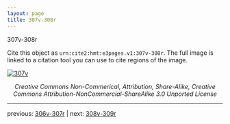 ```yaml
---
layout: page
title: 307v-308r
---
```


307v-308r

Cite this object as `urn:cite2:hmt:e3pages.v1:307v-308r`.  The full image is linked to a citation tool you can use to cite regions of the image.

[![307v](http://www.homermultitext.org/iipsrv?IIIF=/project/homer/pyramidal/deepzoom/hmt/e3bifolio/v1/null.tif/full/800,/0/default.jpg)](http://www.homermultitext.org/ict2/?urn=urn:cite2:hmt:e3bifolio.v1:null) 

<p style="text-align: center; font-style: italic;">Creative Commons Non-Commerical, Attribution, Share-Alike, Creative Commons Attribution-NonCommercial-ShareAlike 3.0 Unported License</p>

---

previous: [306v-307r](../306v-307r/) | next: [308v-309r](../308v-309r/)